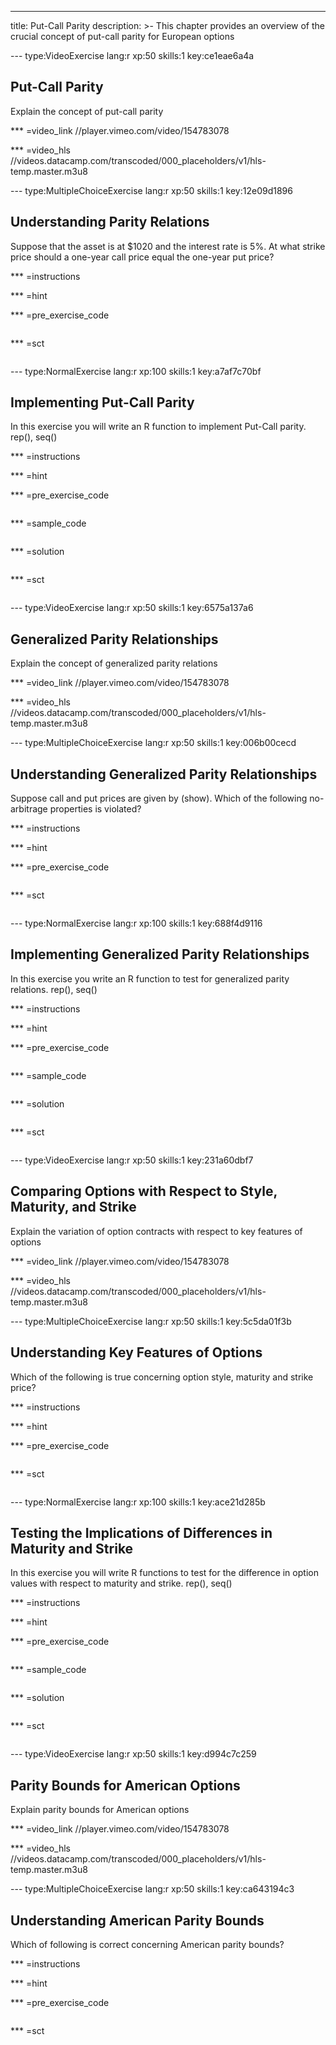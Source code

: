 ---
title: Put-Call Parity
description: >-
  This chapter provides an overview of the crucial concept of put-call parity
  for European options

--- type:VideoExercise lang:r xp:50 skills:1 key:ce1eae6a4a
## Put-Call Parity

Explain the concept of put-call parity

*** =video_link
//player.vimeo.com/video/154783078

*** =video_hls
//videos.datacamp.com/transcoded/000_placeholders/v1/hls-temp.master.m3u8

--- type:MultipleChoiceExercise lang:r xp:50 skills:1 key:12e09d1896
## Understanding Parity Relations

Suppose that the asset is at $1020 and the interest rate is 5%. At what strike price should a one-year call price equal the one-year put price?

*** =instructions

*** =hint

*** =pre_exercise_code
```{r}

```

*** =sct
```{r}

```

--- type:NormalExercise lang:r xp:100 skills:1 key:a7af7c70bf
## Implementing Put-Call Parity

In this exercise you will write an R function to implement Put-Call parity. rep(), seq()

*** =instructions

*** =hint

*** =pre_exercise_code
```{r}

```

*** =sample_code
```{r}

```

*** =solution
```{r}

```

*** =sct
```{r}

```

--- type:VideoExercise lang:r xp:50 skills:1 key:6575a137a6
## Generalized Parity Relationships

Explain the concept of generalized parity relations

*** =video_link
//player.vimeo.com/video/154783078

*** =video_hls
//videos.datacamp.com/transcoded/000_placeholders/v1/hls-temp.master.m3u8

--- type:MultipleChoiceExercise lang:r xp:50 skills:1 key:006b00cecd
## Understanding Generalized Parity Relationships

Suppose call and put prices are given by (show). Which of the following no-arbitrage properties is violated?

*** =instructions

*** =hint

*** =pre_exercise_code
```{r}

```

*** =sct
```{r}

```

--- type:NormalExercise lang:r xp:100 skills:1 key:688f4d9116
## Implementing Generalized Parity Relationships

In this exercise you write an R function to test for generalized parity relations. rep(), seq()

*** =instructions

*** =hint

*** =pre_exercise_code
```{r}

```

*** =sample_code
```{r}

```

*** =solution
```{r}

```

*** =sct
```{r}

```

--- type:VideoExercise lang:r xp:50 skills:1 key:231a60dbf7
## Comparing Options with Respect to Style, Maturity, and Strike

Explain the variation of option contracts with respect to key features of options

*** =video_link
//player.vimeo.com/video/154783078

*** =video_hls
//videos.datacamp.com/transcoded/000_placeholders/v1/hls-temp.master.m3u8

--- type:MultipleChoiceExercise lang:r xp:50 skills:1 key:5c5da01f3b
## Understanding Key Features of Options

Which of the following is true concerning option style, maturity and strike price?

*** =instructions

*** =hint

*** =pre_exercise_code
```{r}

```

*** =sct
```{r}

```

--- type:NormalExercise lang:r xp:100 skills:1 key:ace21d285b
## Testing the Implications of Differences in Maturity and Strike

In this exercise you will write R functions to test for the difference in option values with respect to maturity and strike. rep(), seq()

*** =instructions

*** =hint

*** =pre_exercise_code
```{r}

```

*** =sample_code
```{r}

```

*** =solution
```{r}

```

*** =sct
```{r}

```

--- type:VideoExercise lang:r xp:50 skills:1 key:d994c7c259
## Parity Bounds for American Options

Explain parity bounds for American options

*** =video_link
//player.vimeo.com/video/154783078

*** =video_hls
//videos.datacamp.com/transcoded/000_placeholders/v1/hls-temp.master.m3u8

--- type:MultipleChoiceExercise lang:r xp:50 skills:1 key:ca643194c3
## Understanding American Parity Bounds

Which of following is correct concerning American parity bounds?

*** =instructions

*** =hint

*** =pre_exercise_code
```{r}

```

*** =sct
```{r}

```
